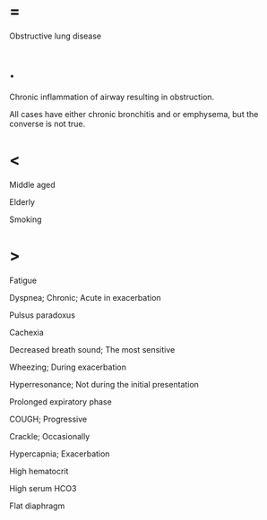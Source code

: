 # =

Obstructive lung disease

# .

Chronic inflammation of airway resulting in obstruction.

All cases have either chronic bronchitis and or emphysema, but the converse is not true.

# <

Middle aged

Elderly

Smoking

# >

Fatigue

Dyspnea; Chronic; Acute in exacerbation

Pulsus paradoxus

Cachexia

Decreased breath sound; The most sensitive

Wheezing; During exacerbation

Hyperresonance; Not during the initial presentation

Prolonged expiratory phase

COUGH; Progressive

Crackle; Occasionally

Hypercapnia; Exacerbation

High hematocrit

High serum HCO3

Flat diaphragm
